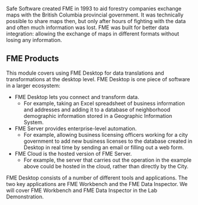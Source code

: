 Safe Software created FME in 1993 to aid forestry companies exchange maps with the British Columbia provincial government. It was technically possible to share maps then, but only after hours of fighting with the data and often much information was lost. FME was built for better data integration: allowing the exchange of maps in different formats without losing any information.

## FME Products

This module covers using FME Desktop for data translations and transformations at the desktop level. FME Desktop is one piece of software in a larger ecosystem:

- FME Desktop lets you connect and transform data.
  - For example, taking an Excel spreadsheet of business information and addresses and adding it to a database of neighborhood demographic information stored in a Geographic Information System.
- FME Server provides enterprise-level automation.
  - For example, allowing business licensing officers working for a city government to add new business licenses to the database created in Desktop in real time by sending an email or filling out a web form.
- FME Cloud is the hosted version of FME Server.
  - For example, the server that carries out the operation in the example above could be hosted in the cloud, rather than directly by the City.

FME Desktop consists of a number of different tools and applications. The two key applications are FME Workbench and the FME Data Inspector. We will cover FME Workbench and FME Data Inspector in the Lab Demonstration.
